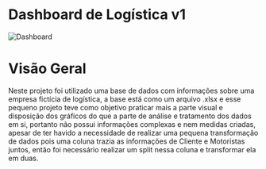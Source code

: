 # Dashboard de Logística v1

![Dashboard](https://github.com/Atlans159/Portfolio-Power-BI/assets/107368059/c1d30da1-a517-4e8e-bdf4-3e21b4f423e8)

# Visão Geral
Neste projeto foi utilizado uma base de dados com informações sobre uma empresa fictícia de logística, a base está como um arquivo .xlsx e esse pequeno projeto teve como objetivo praticar mais a parte visual e disposição dos gráficos do que a parte de análise e tratamento dos dados em si, portanto não possui informações complexas e nem medidas criadas, apesar de ter havido a necessidade de realizar uma pequena transformação de dados pois uma coluna trazia as informações de Cliente e Motoristas juntos, então foi necessário realizar um split nessa coluna e transformar ela em duas.



